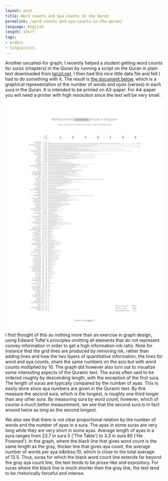 ```yaml
---
layout: post
title: Word counts and aya counts in the Quran
permalink: /word-counts-and-aya-counts-in-the-quran/
language: English
length: short
tags:
- arabic
- linguistics
---
```


Another uncalled-for graph. I recently helped a student getting word counts for *suras* (chapters) in the Quran by running a script on the Quran in plain text downloaded from [tanzil.net](http://tanzil.net). I then had this nice little data file and felt I had to do something with it. The result is [the document below](/documents/quran-wc.tex.pdf), which is a graphical representation of the number of words and *ayas* (verses) in each sura in the Quran. It is intended to be printed on A3-paper. For A4-paper you will need a printer with high resolution since the text will be very small.

[![Word counts and aya counts of surahs in the Quran](/images/quran-wc-thumbnail.png)](/documents/quran-wc.tex.pdf)

I first thought of this as nothing more than an exercise in graph design, using Edward Tufte's principles omitting all elements that do not represent convey information in order to get a high information-ink ratio. Note for instance that the grid lines are produced by removing ink, rather than adding lines and how the two layers of quantitative information, the lines for word and aya counts, share the same numbers on the axis but with word counts multiplied by&nbsp;10. The graph did however also turn out to visualize some interesting aspects of the Quranic text. The suras often said to be ordered roughly by descending length, with the exception of the first sura. The length of suras are typically compared by the number of ayas. This is easily done since aya numbers are given in the Quranic text. By this measure the second sura, which is the longest, is roughly one third longer than any other sura. By measuring sura by word count, however, which of course a much better measurement, we see that the second sura is in fact around twice as long as the second longest.

We also see that there is not clear proportional relation by the number of words and the number of ayas in a sura. The ayas in some suras are very long while they are very short in some ayas. Average length of ayas in a sura ranges from 23.7 in sura&nbsp;5 ('The Table') to&nbsp;3.3 in sura&nbsp;80 ('He Frowned'). In the graph, where the black line that gives word count is the same length as the gray, thicker line that gives aya count, the average number of words per aya is&nbso;10, which is close to the total average of&nbsp;12.5. Thus, suras for which the black word count line extends far beyond the gray aya count line, the text tends to be prose-like and expository. For suras where the black line is much shorter then the gray line, the text tend to be rhetorically forceful and intense.
